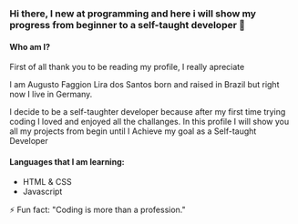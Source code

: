 ### Hi there, I new at programming and here i will show my progress from beginner to a self-taught developer 👋

<h4><strong>Who am I?</strong> </h4>

<p>First of all thank you to be reading my profile, I really apreciate</p>
<p>I am Augusto Faggion Lira dos Santos born and raised in Brazil but right now I live in Germany.</p>
<p>I decide to be a self-taughter developer because after my first time trying coding I loved and enjoyed all the challanges. In this profile I will show you all my projects from begin until I Achieve my goal as a Self-taught Developer</p>

<h4><strong>Languages that I am learning:</strong></h4>
    <ul>
        <li>HTML & CSS </li>
        <li>Javascript </li>
    </ul>

<p>⚡ Fun fact: "Coding is more than a profession."</p>

<!--
**augustofaggion/augustofaggion** is a ✨ _special_ ✨ repository because its `README.md` (this file) appears on your GitHub profile.

Here are some ideas to get you started:

- 🔭 I’m currently working on ...
- 🌱 I’m currently learning ...
- 👯 I’m looking to collaborate on ...
- 🤔 I’m looking for help with ...
- 💬 Ask me about ...
- 📫 How to reach me: ...
- 😄 Pronouns: ...
- ⚡ Fun fact: ...
-->
